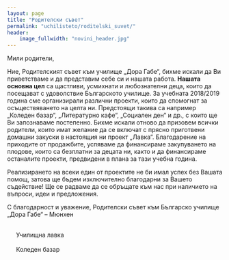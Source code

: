 ```yaml
---
layout: page
title: "Родителски съвет"
permalink: "uchilisteto/roditelski_suvet/"
header:
    image_fullwidth: "novini_header.jpg"
---
```




Мили родители,

Ние, Родителският съвет към училище „Дора Габе“, бихме искали да Ви приветстваме и да представим себе си и нашата работа.
**Нашата основна цел** са щастливи, усмихнати и любознателни деца, които да посещават с удоволствие Българското училище.
За учебната 2018/2019 година сме организирали различни проекти, които да спомогнат за осъществяването на целта ни. Предстоящи такива са например „Коледен базар“, „Литературно кафе“, „Социален ден“ и др., с които ще Ви запознаваме постепенно.
Бихме искали отново да призовем всички родители, които имат желание да се включат с прясно приготвени домашни закуски в настоящия ни проект „Лавка“. Благодарение на приходите от продажбите, успяваме да финансираме закупуването на плодове, които са безплатни за децата ни, както и да финансираме останалите проекти, предвидени в плана за тази учебна година.

Реализирането на всеки един от проектите не би имал успех без Вашата помощ, затова ще бъдем изключително благодарни за Вашето съдействие!
Ще се радваме да се обръщате към нас при наличието на въпроси, идеи и предложения.

С благодарност и уважение,
Родителски съвет към Българско училище „Дора Габе“ – Мюнхен
<div class="small-6 columns t30">
    <img class="b30" src="{{ site.urlimg }}uch_lavka.jpg" alt=""><br/>
    Училищна лавка
</div>
<div class="small-6 columns t30">
    <img class="b30" src="{{ site.urlimg }}koleden_bazar.jpg" alt=""><br/>
    Коледен базар
</div>
